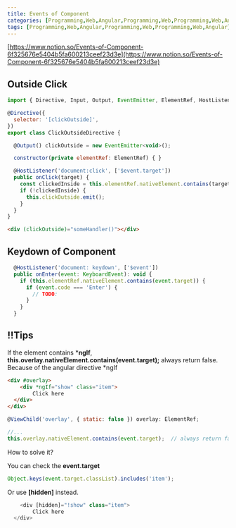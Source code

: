 ```yaml
---
title: Events of Component
categories: [Programming,Web,Angular,Programming,Web,Programming,Web,Angular]
tags: [Programming,Web,Angular,Programming,Web,Programming,Web,Angular]
---
```


[https://www.notion.so/Events-of-Component-6f325676e5404b5fa600213ceef23d3e](https://www.notion.so/Events-of-Component-6f325676e5404b5fa600213ceef23d3e)


## Outside Click


```javascript
import { Directive, Input, Output, EventEmitter, ElementRef, HostListener } from '@angular/core';

@Directive({
  selector: '[clickOutside]',
})
export class ClickOutsideDirective {

  @Output() clickOutside = new EventEmitter<void>();

  constructor(private elementRef: ElementRef) { }

  @HostListener('document:click', ['$event.target'])
  public onClick(target) {
    const clickedInside = this.elementRef.nativeElement.contains(target);
    if (!clickedInside) {
      this.clickOutside.emit();
    }
  }
}
```


```html
<div (clickOutside)="someHandler()"></div>
```


## Keydown of Component


```javascript
  @HostListener('document: keydown', ['$event'])
  public onEnter(event: KeyboardEvent): void {
    if (this.elementRef.nativeElement.contains(event.target)) {
      if (event.code === 'Enter') {
        // TODO:
      }
    }
  }
```


## ‼️Tips


If the element contains ***ngIf**, **this.overlay.nativeElement.contains(event.target);**  always return false. Because of the angular directive *ngIf


```html
<div #overlay>
	<div *ngIf="show" class="item">
		Click here
  </div>
</div>
```


```javascript
@ViewChild('overlay', { static: false }) overlay: ElementRef;

//...
this.overlay.nativeElement.contains(event.target);  // always return false
```


How to solve it?  


You can check the **event.target**


```javascript
Object.keys(event.target.classList).includes('item');
```


Or use  **[hidden]** instead.


```javascript
	<div [hidden]="!show" class="item">
		Click here
  </div>
```

